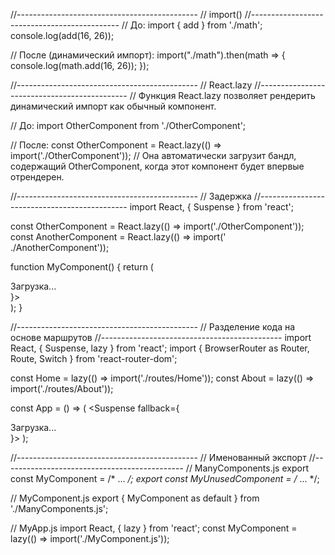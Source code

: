 //--------------------------------------------- // import()
//--------------------------------------------- // До:
import { add } from './math'; console.log(add(16, 26));

// После (динамический импорт):
import("./math").then(math => { console.log(math.add(16, 26)); });

//--------------------------------------------- // React.lazy //--------------------------------------------- // Функция
React.lazy позволяет рендерить динамический импорт как обычный компонент.

// До:
import OtherComponent from './OtherComponent';

// После:
const OtherComponent = React.lazy(() => import('./OtherComponent')); // Она автоматически загрузит бандл, содержащий
OtherComponent, когда этот компонент будет впервые отрендерен.

//--------------------------------------------- // Задержка //--------------------------------------------- import
React, { Suspense } from 'react';

const OtherComponent = React.lazy(() => import('./OtherComponent')); const AnotherComponent = React.lazy(() => import('
./AnotherComponent'));

function MyComponent() { return (
<div>
<Suspense fallback={<div>Загрузка...</div>}>
<section>
<OtherComponent />
<AnotherComponent />
</section>
</Suspense>
</div>
); }

//--------------------------------------------- // Разделение кода на основе маршрутов
//--------------------------------------------- import React, { Suspense, lazy } from 'react'; import { BrowserRouter as
Router, Route, Switch } from 'react-router-dom';

const Home = lazy(() => import('./routes/Home')); const About = lazy(() => import('./routes/About'));

const App = () => (
<Router>
<Suspense fallback={<div>Загрузка...</div>}>
<Switch>
<Route exact path="/" component={Home}/>
<Route path="/about" component={About}/>
</Switch>
</Suspense>
</Router>
);

//--------------------------------------------- // Именованный экспорт //---------------------------------------------
// ManyComponents.js export const MyComponent = /* ... */; export const MyUnusedComponent = /* ... */;

// MyComponent.js export { MyComponent as default } from './ManyComponents.js';

// MyApp.js import React, { lazy } from 'react'; const MyComponent = lazy(() => import('./MyComponent.js'));














